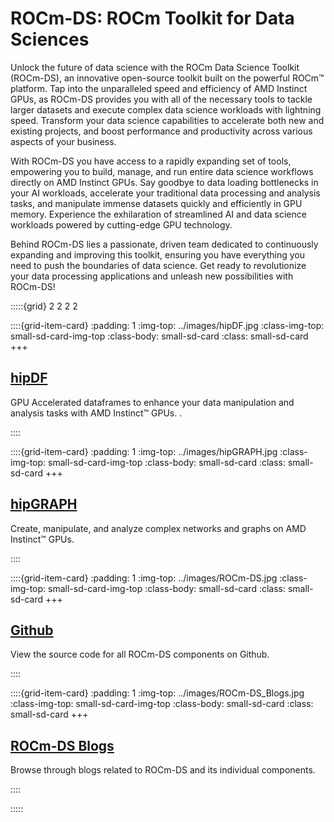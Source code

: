 # ROCm-DS: ROCm Toolkit for Data Sciences

Unlock the future of data science with the ROCm Data Science Toolkit (ROCm-DS), an innovative open-source toolkit built on
the powerful ROCm™ platform. Tap into the unparalleled speed and efficiency of AMD Instinct GPUs, as ROCm-DS provides you
with all of the necessary tools to tackle larger datasets and execute complex data science workloads with lightning speed.
Transform your data science capabilities to accelerate both new and existing projects, and boost performance and productivity
across various aspects of your business.

With ROCm-DS you have access to a rapidly expanding set of tools, empowering you to build, manage, and run entire data science
workflows directly on AMD Instinct GPUs. Say goodbye to data loading bottlenecks in your AI workloads, accelerate your
traditional data processing and analysis tasks, and manipulate immense datasets quickly and efficiently in GPU memory.
Experience the exhilaration of streamlined AI and data science workloads powered by cutting-edge GPU technology.

Behind ROCm-DS lies a passionate, driven team dedicated to continuously expanding and improving this toolkit, ensuring you
have everything you need to push the boundaries of data science. Get ready to revolutionize your data processing applications
and unleash new possibilities with ROCm-DS!

:::::{grid} 2 2 2 2

::::{grid-item-card}
:padding: 1
:img-top: ../images/hipDF.jpg
:class-img-top: small-sd-card-img-top
:class-body: small-sd-card
:class: small-sd-card
+++
<a href=./hipDF.html class="card-header-link">
  <h2 class="card-header">hipDF</h2>
</a>
<p class="paragraph"> GPU Accelerated dataframes to enhance your data manipulation and analysis tasks with AMD Instinct™ GPUs.
.</p>
::::

::::{grid-item-card}
:padding: 1
:img-top: ../images/hipGRAPH.jpg
:class-img-top: small-sd-card-img-top
:class-body: small-sd-card
:class: small-sd-card
+++
<a href=./hipGRAPH.html class="card-header-link">
  <h2 class="card-header">hipGRAPH</h2>
</a>
<p class="paragraph"> Create, manipulate, and analyze complex networks and graphs on AMD Instinct™ GPUs.
</p>
::::

::::{grid-item-card}
:padding: 1
:img-top: ../images/ROCm-DS.jpg
:class-img-top: small-sd-card-img-top
:class-body: small-sd-card
:class: small-sd-card
+++
<a href="https://github.com/rocm-ds" class="card-header-link">
  <h2 class="card-header">Github</h2>
</a>
<p class="paragraph"> View the source code for all ROCm-DS components on Github.
</p>
::::

::::{grid-item-card}
:padding: 1
:img-top: ../images/ROCm-DS_Blogs.jpg
:class-img-top: small-sd-card-img-top
:class-body: small-sd-card
:class: small-sd-card
+++
<a href=./ROCmDS-Blogs.html class="card-header-link">
  <h2 class="card-header">ROCm-DS Blogs</h2>
</a>
<p class="paragraph"> Browse through blogs related to ROCm-DS and its individual components.
</p>
::::

:::::
